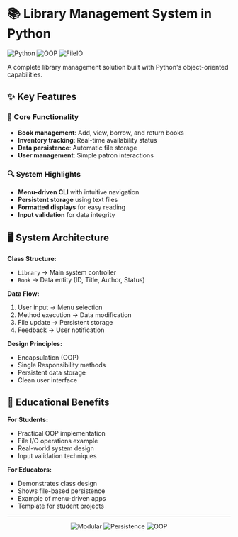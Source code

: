 # 📚 Library Management System in Python

![Python](https://img.shields.io/badge/Python-3.8+-blue?logo=python)
![OOP](https://img.shields.io/badge/Object_Oriented-✓-success)
![FileIO](https://img.shields.io/badge/File_Storage-✓-brightgreen)

A complete library management solution built with Python's object-oriented capabilities.

## ✨ Key Features

### 📖 Core Functionality
- **Book management**: Add, view, borrow, and return books
- **Inventory tracking**: Real-time availability status
- **Data persistence**: Automatic file storage
- **User management**: Simple patron interactions

### 🔍 System Highlights
- **Menu-driven CLI** with intuitive navigation
- **Persistent storage** using text files
- **Formatted displays** for easy reading
- **Input validation** for data integrity

## 🖥️ System Architecture

**Class Structure:**
- `Library` → Main system controller
- `Book` → Data entity (ID, Title, Author, Status)

**Data Flow:**
1. User input → Menu selection
2. Method execution → Data modification
3. File update → Persistent storage
4. Feedback → User notification

**Design Principles:**
- Encapsulation (OOP)
- Single Responsibility methods
- Persistent data storage
- Clean user interface

## 🚀 Educational Benefits

**For Students:**
- Practical OOP implementation
- File I/O operations example
- Real-world system design
- Input validation techniques

**For Educators:**
- Demonstrates class design
- Shows file-based persistence
- Example of menu-driven apps
- Template for student projects

---

<div align="center">
  <img src="https://img.shields.io/badge/Modular_Design-✓-blue" alt="Modular">
  <img src="https://img.shields.io/badge/Persistent_Storage-✓-green" alt="Persistence">
  <img src="https://img.shields.io/badge/OOP_Example-✓-orange" alt="OOP">
</div>
